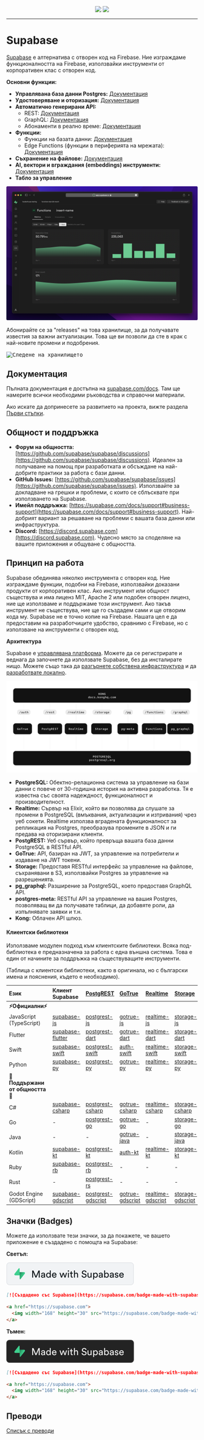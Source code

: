 <p align="center">
<img src="https://user-images.githubusercontent.com/8291514/213727234-cda046d6-28c6-491a-b284-b86c5cede25d.png#gh-light-mode-only">
<img src="https://user-images.githubusercontent.com/8291514/213727225-56186826-bee8-43b5-9b15-86e839d89393.png#gh-dark-mode-only">
</p>

---

# Supabase

[Supabase](https://supabase.com) е алтернатива с отворен код на Firebase. Ние изграждаме функционалността на Firebase, използвайки инструменти от корпоративен клас с отворен код.

**Основни функции:**

*   **Управлявана база данни Postgres:** [Документация](https://supabase.com/docs/guides/database)
*   **Удостоверяване и оторизация:** [Документация](https://supabase.com/docs/guides/auth)
*   **Автоматично генерирани API:**
    *   REST: [Документация](https://supabase.com/docs/guides/api)
    *   GraphQL: [Документация](https://supabase.com/docs/guides/graphql)
    *   Абонаменти в реално време: [Документация](https://supabase.com/docs/guides/realtime)
*   **Функции:**
    *   Функции на базата данни: [Документация](https://supabase.com/docs/guides/database/functions)
    *   Edge Functions (функции в периферията на мрежата): [Документация](https://supabase.com/docs/guides/functions)
*   **Съхранение на файлове:** [Документация](https://supabase.com/docs/guides/storage)
* **AI, вектори и вграждания (embeddings) инструменти:** [Документация](https://supabase.com/docs/guides/ai)
*   **Табло за управление**

![Табло за управление на Supabase](https://raw.githubusercontent.com/supabase/supabase/master/apps/www/public/images/github/supabase-dashboard.png)

Абонирайте се за "releases" на това хранилище, за да получавате известия за важни актуализации. Това ще ви позволи да сте в крак с най-новите промени и подобрения.

<kbd><img src="https://raw.githubusercontent.com/supabase/supabase/d5f7f413ab356dc1a92075cb3cee4e40a957d5b1/web/static/watch-repo.gif" alt="Следене на хранилището"/></kbd>

## Документация

Пълната документация е достъпна на [supabase.com/docs](https://supabase.com/docs). Там ще намерите всички необходими ръководства и справочни материали.

Ако искате да допринесете за развитието на проекта, вижте раздела [Първи стъпки](./../DEVELOPERS.md).

## Общност и поддръжка

*   **Форум на общността:** [https://github.com/supabase/supabase/discussions](https://github.com/supabase/supabase/discussions). Идеален за получаване на помощ при разработката и обсъждане на най-добрите практики за работа с бази данни.
*   **GitHub Issues:** [https://github.com/supabase/supabase/issues](https://github.com/supabase/supabase/issues). Използвайте за докладване на грешки и проблеми, с които се сблъсквате при използването на Supabase.
*   **Имейл поддръжка:** [https://supabase.com/docs/support#business-support](https://supabase.com/docs/support#business-support). Най-добрият вариант за решаване на проблеми с вашата база данни или инфраструктура.
*   **Discord:** [https://discord.supabase.com](https://discord.supabase.com). Чудесно място за споделяне на вашите приложения и общуване с общността.

## Принцип на работа

Supabase обединява няколко инструмента с отворен код. Ние изграждаме функции, подобни на Firebase, използвайки доказани продукти от корпоративен клас. Ако инструмент или общност съществува и има лиценз MIT, Apache 2 или подобен отворен лиценз, ние ще използваме и поддържаме този инструмент. Ако такъв инструмент не съществува, ние ще го създадем сами и ще отворим кода му. Supabase не е точно копие на Firebase. Нашата цел е да предоставим на разработчиците удобство, сравнимо с Firebase, но с използване на инструменти с отворен код.

**Архитектура**

Supabase е [управлявана платформа](https://supabase.com/dashboard). Можете да се регистрирате и веднага да започнете да използвате Supabase, без да инсталирате нищо. Можете също така да [разгърнете собствена инфраструктура](https://supabase.com/docs/guides/hosting/overview) и да [разработвате локално](https://supabase.com/docs/guides/local-development).

![Архитектура](./../apps/docs/public/img/supabase-architecture.svg)

*   **PostgreSQL:** Обектно-релационна система за управление на бази данни с повече от 30-годишна история на активна разработка. Тя е известна със своята надеждност, функционалност и производителност.
*   **Realtime:** Сървър на Elixir, който ви позволява да слушате за промени в PostgreSQL (вмъквания, актуализации и изтривания) чрез уеб сокети. Realtime използва вградената функционалност за репликация на Postgres, преобразува промените в JSON и ги предава на оторизирани клиенти.
*   **PostgREST:** Уеб сървър, който превръща вашата база данни PostgreSQL в RESTful API.
*   **GoTrue:** API, базиран на JWT, за управление на потребители и издаване на JWT токени.
*   **Storage:** Предоставя RESTful интерфейс за управление на файлове, съхранявани в S3, използвайки Postgres за управление на разрешенията.
*   **pg_graphql:** Разширение за PostgreSQL, което предоставя GraphQL API.
*   **postgres-meta:** RESTful API за управление на вашия Postgres, позволяващ ви да получавате таблици, да добавяте роли, да изпълнявате заявки и т.н.
*   **Kong:** Облачен API шлюз.

#### Клиентски библиотеки

Използваме модулен подход към клиентските библиотеки. Всяка под-библиотека е предназначена за работа с една външна система. Това е един от начините за поддръжка на съществуващите инструменти.

(Таблица с клиентски библиотеки, както в оригинала, но с български имена и пояснения, където е необходимо).

| Език                       | Клиент Supabase                                                     | [PostgREST](https://www.postgresql.org/)                                                                         | [GoTrue](https://github.com/supabase/gotrue)                                                                                | [Realtime](https://github.com/supabase/realtime)                                                                              | [Storage](https://github.com/supabase/storage-api)                                                                                 | Functions                                                                               |
| :-------------------------- | :------------------------------------------------------------------ | :-------------------------------------------------------------------------------- | :------------------------------------------------------------------------------------ | :----------------------------------------------------------------------------------- | :-------------------------------------------------------------------------------------- | :----------------------------------------------------------------------------------- |
| **⚡️Официални⚡️**      |                                                                     |                                                                                   |                                                                                      |                                                                                     |                                                                                        |                                                                                      |
| JavaScript (TypeScript)     | [supabase-js](https://github.com/supabase/supabase-js)               | [postgrest-js](https://github.com/supabase/postgrest-js)                             | [gotrue-js](https://github.com/supabase/gotrue-js)                                     | [realtime-js](https://github.com/supabase/realtime-js)                                 | [storage-js](https://github.com/supabase/storage-js)                                   | [functions-js](https://github.com/supabase/functions-js)                             |
| Flutter                     | [supabase-flutter](https://github.com/supabase/supabase-flutter)     | [postgrest-dart](https://github.com/supabase/postgrest-dart)                         | [gotrue-dart](https://github.com/supabase/gotrue-dart)                                 | [realtime-dart](https://github.com/supabase/realtime-dart)                             | [storage-dart](https://github.com/supabase/storage-dart)                               | [functions-dart](https://github.com/supabase/functions-dart)                         |
| Swift                      | [supabase-swift](https://github.com/supabase/supabase-swift)          | [postgrest-swift](https://github.com/supabase/supabase-swift/tree/main/Sources/PostgREST) | [auth-swift](https://github.com/supabase/supabase-swift/tree/main/Sources/Auth)     | [realtime-swift](https://github.com/supabase/supabase-swift/tree/main/Sources/Realtime) | [storage-swift](https://github.com/supabase/supabase-swift/tree/main/Sources/Storage) | [functions-swift](https://github.com/supabase/supabase-swift/tree/main/Sources/Functions) |
| Python                      | [supabase-py](https://github.com/supabase/supabase-py)               | [postgrest-py](https://github.com/supabase/postgrest-py)                             | [gotrue-py](https://github.com/supabase/gotrue-py)                                     | [realtime-py](https://github.com/supabase/realtime-py)                                 | [storage-py](https://github.com/supabase/storage-py)                                   | [functions-py](https://github.com/supabase/functions-py)                             |
| **💚Поддържани от общността💚** |                                                                     |                                                                                   |                                                                                      |                                                                                     |                                                                                        |                                                                                      |
| C#                          | [supabase-csharp](https://github.com/supabase-community/supabase-csharp) | [postgrest-csharp](https://github.com/supabase-community/postgrest-csharp)           | [gotrue-csharp](https://github.com/supabase-community/gotrue-csharp)                 | [realtime-csharp](https://github.com/supabase-community/realtime-csharp)             | [storage-csharp](https://github.com/supabase-community/storage-csharp)                 | [functions-csharp](https://github.com/supabase-community/functions-csharp)           |
| Go                          | -                                                                   | [postgrest-go](https://github.com/supabase-community/postgrest-go)                     | [gotrue-go](https://github.com/supabase-community/gotrue-go)                           | -                                                                                   | [storage-go](https://github.com/supabase-community/storage-go)                       | [functions-go](https://github.com/supabase-community/functions-go)                   |
| Java                        | -                                                                   | -                                                                                   | [gotrue-java](https://github.com/supabase-community/gotrue-java)                       | -                                                                                   | [storage-java](https://github.com/supabase-community/storage-java)                   | -                                                                                   |
| Kotlin                      | [supabase-kt](https://github.com/supabase-community/supabase-kt)       | [postgrest-kt](https://github.com/supabase-community/supabase-kt/tree/master/Postgrest) | [auth-kt](https://github.com/supabase-community/supabase-kt/tree/master/Auth)         | [realtime-kt](https://github.com/supabase-community/supabase-kt/tree/master/Realtime)   | [storage-kt](https://github.com/supabase-community/supabase-kt/tree/master/Storage)   | [functions-kt](https://github.com/supabase-community/supabase-kt/tree/master/Functions) |
| Ruby                      | [supabase-rb](https://github.com/supabase-community/supabase-rb)      |      [postgrest-rb](https://github.com/supabase-community/postgrest-rb)                                                                             |    -                                                                                  |        -                                                                            |     -                                                                                 |          -                                                                          |
| Rust                      |      -                                                                 |       [postgrest-rs](https://github.com/supabase-community/postgrest-rs)                                                                            |      -                                                                                 |       -                                                                             |       -                                                                                |         -                                                                           |
| Godot Engine (GDScript)      |   [supabase-gdscript](https://github.com/supabase-community/godot-engine.supabase)                                                                  |        [postgrest-gdscript](https://github.com/supabase-community/postgrest-gdscript)                                                                            |        [gotrue-gdscript](https://github.com/supabase-community/gotrue-gdscript)                                                                                |    [realtime-gdscript](https://github.com/supabase-community/realtime-gdscript)                                                                                  |         [storage-gdscript](https://github.com/supabase-community/storage-gdscript)                                                                                 |  [functions-gdscript](https://github.com/supabase-community/functions-gdscript)                                                                                       |

## Значки (Badges)

Можете да използвате тези значки, за да покажете, че вашето приложение е създадено с помощта на Supabase:

**Светъл:**

![Създадено със Supabase](./../apps/www/public/badge-made-with-supabase.svg)

```md
[![Създадено със Supabase](https://supabase.com/badge-made-with-supabase.svg)](https://supabase.com)
```

```html
<a href="https://supabase.com">
  <img width="168" height="30" src="https://supabase.com/badge-made-with-supabase.svg" alt="Създадено със Supabase" />
</a>
```

**Тъмен:**

![Създадено със Supabase (тъмна версия)](./../apps/www/public/badge-made-with-supabase-dark.svg)

```md
[![Създадено със Supabase](https://supabase.com/badge-made-with-supabase-dark.svg)](https://supabase.com)
```

```html
<a href="https://supabase.com">
  <img width="168" height="30" src="https://supabase.com/badge-made-with-supabase-dark.svg" alt="Създадено със Supabase" />
</a>
```

## Преводи

[Списък с преводи](./languages.md)
